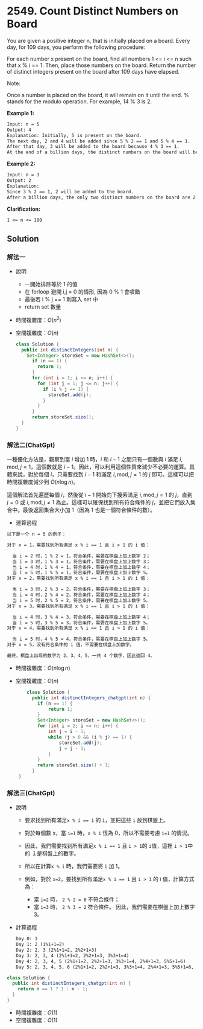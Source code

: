 # 2549. Count Distinct Numbers on Board

You are given a positive integer n, that is initially placed on a board. Every day, for 109 days, you perform the following procedure:

For each number x present on the board, find all numbers 1 <= i <= n such that x % i == 1.
Then, place those numbers on the board.
Return the number of distinct integers present on the board after 109 days have elapsed.

Note:

Once a number is placed on the board, it will remain on it until the end.
% stands for the modulo operation. For example, 14 % 3 is 2.

<!-- **Note:**  -->

**Example 1:**

```txt
Input: n = 5
Output: 4
Explanation: Initially, 5 is present on the board.
The next day, 2 and 4 will be added since 5 % 2 == 1 and 5 % 4 == 1.
After that day, 3 will be added to the board because 4 % 3 == 1.
At the end of a billion days, the distinct numbers on the board will be 2, 3, 4, and 5.
```

**Example 2:**

```txt
Input: n = 3
Output: 2
Explanation:
Since 3 % 2 == 1, 2 will be added to the board.
After a billion days, the only two distinct numbers on the board are 2 and 3.
```

**Clarification:**

```txt
1 <= n <= 100
```

## Solution

### 解法一

- 說明

  - 一開始排除等於 1 的值
  - 在 forloop 避開 i,j = 0 的情形, 因為 0 % 1 會噴錯
  - 最後若 i % j == 1 則寫入 set 中
  - return set 數量

- 時間複雜度：$O(n^2)$
- 空間複雜度：$O(n)$

    ```java
    class Solution {
      public int distinctIntegers(int n) {
        Set<Integer> storeSet = new HashSet<>();
          if (n == 1) {
            return 1;
          }
          for (int i = 1; i <= n; i++) {
            for (int j = 1; j <= n; j++) {
              if (i % j == 1) {
                storeSet.add(j);
              }
            }
          }
          return storeSet.size();
      }
    }
    ```

### 解法二(ChatGpt)

一種優化方法是，觀察到當 $i$ 增加 1 時，$i$ 和 $i-1$ 之間只有一個數與 $i$ 滿足 $i,\mathrm{mod},j = 1$，這個數就是 $i-1$。因此，可以利用這個性質來減少不必要的運算。具體來說，對於每個 $i$，只需要找到 $i-1$ 和滿足 $i,\mathrm{mod},j = 1$ 的 $j$ 即可。這樣可以把時間複雜度減少到 $O(n\log n)$。

這個解法首先遍歷每個 $i$，然後從 $i-1$ 開始向下搜索滿足 $i,\mathrm{mod},j = 1$ 的 $j$，直到 $j=0$ 或 $i,\mathrm{mod},j \neq 1$ 為止。這樣可以確保找到所有符合條件的 $j$，並把它們放入集合中。最後返回集合大小加 1（因為 1 也是一個符合條件的數）。

- 運算過程

```txt
以下是一个 n = 5 的例子：

对于 x = 1，需要找到所有满足 x % i == 1 且 i > 1 的 i 值：

  当 i = 2 时，1 % 2 = 1，符合条件，需要在棋盘上加上数字 2；
  当 i = 3 时，1 % 3 = 1，符合条件，需要在棋盘上加上数字 3；
  当 i = 4 时，1 % 4 = 1，符合条件，需要在棋盘上加上数字 4；
  当 i = 5 时，1 % 5 = 1，符合条件，需要在棋盘上加上数字 5。
对于 x = 2，需要找到所有满足 x % i == 1 且 i > 1 的 i 值：

  当 i = 3 时，2 % 3 = 2，符合条件，需要在棋盘上加上数字 3；
  当 i = 4 时，2 % 4 = 2，符合条件，需要在棋盘上加上数字 4；
  当 i = 5 时，2 % 5 = 2，符合条件，需要在棋盘上加上数字 5。
对于 x = 3，需要找到所有满足 x % i == 1 且 i > 1 的 i 值：

  当 i = 4 时，3 % 4 = 3，符合条件，需要在棋盘上加上数字 4；
  当 i = 5 时，3 % 5 = 3，符合条件，需要在棋盘上加上数字 5。
对于 x = 4，需要找到所有满足 x % i == 1 且 i > 1 的 i 值：

  当 i = 5 时，4 % 5 = 4，符合条件，需要在棋盘上加上数字 5。
对于 x = 5，没有符合条件的 i 值，不需要在棋盘上加数字。

最终，棋盘上出现的数字为 2、3、4、5，一共 4 个数字，因此返回 4。
```

- 時間複雜度：$O(n\log n)$
- 空間複雜度：$O(n)$

  ```java
      class Solution {
        public int distinctIntegers_chatgpt(int n) {
          if (n == 1) {
              return 1;
          }
          Set<Integer> storeSet = new HashSet<>();
          for (int i = 2; i <= n; i++) {
              int j = i - 1;
              while (j > 0 && (i % j) == 1) {
                  storeSet.add(j);
                  j = j - 1;
              }
          }
          return storeSet.size() + 1;
        }
   }
  ```

### 解法三(ChatGpt)

- 說明

  - 要求找到所有滿足`x % i == 1` 的 `i`，並把這些 `i` 放到棋盤上。
  - 對於每個數 x，當 `i=1` 時，`x % i` 恆為 0，所以不需要考慮 `i=1` 的情況。
  - 因此，我們需要找到所有滿足`x % i == 1` 且 `i > 1`的 `i`值，這裡 `i > 1`中的 １是棋盤上的數字。
  - 所以在計算`x % i` 時，我們需要將 `i` 加 1。

  - 例如，對於 `x=2`，要找到所有滿足`x % i == 1` 且 `i > 1` 的 i 值，計算方式為：
    - 當 `i=2` 時， `2 % 2 = 0` 不符合條件；
    - 當 `i=3` 時， `2 % 3 = 2` 符合條件。
      因此，我們需要在棋盤上加上數字 3。

- 計算過程

  ```txt
  Day 0: 1
  Day 1: 2 (1%1+1=2)
  Day 2: 2, 3 (2%1+1=2, 2%2+1=3)
  Day 3: 2, 3, 4 (2%1+1=2, 2%2+1=3, 3%3+1=4)
  Day 4: 2, 3, 4, 5 (2%1+1=2, 2%2+1=3, 3%3+1=4, 2%4+1=3, 5%5+1=6)
  Day 5: 2, 3, 4, 5, 6 (2%1+1=2, 2%2+1=3, 3%3+1=4, 2%4+1=3, 5%5+1=6, 2%6+1=3, 3%6+1=4)
  ```

```java
class Solution {
  public int distinctIntegers_chatgpt(int n) {
    return n == 1 ? 1 : n - 1;
  }
}
```

- 時間複雜度：$O(1)$
- 空間複雜度：$O(1)$
